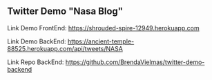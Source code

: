 

## Twitter Demo "Nasa Blog"

Link Demo FrontEnd: https://shrouded-spire-12949.herokuapp.com

Link Demo BackEnd: https://ancient-temple-88525.herokuapp.com/api/tweets/NASA

Link Repo BackEnd: https://github.com/BrendaVielmas/twitter-demo-backend